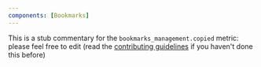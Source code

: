 ```yaml
---
components: [Bookmarks]
---
```


This is a stub commentary for the `bookmarks_management.copied` metric: please feel free to edit (read the
[contributing guidelines](https://github.com/mozilla/glean-annotations/blob/main/CONTRIBUTING.md)
if you haven't done this before)
